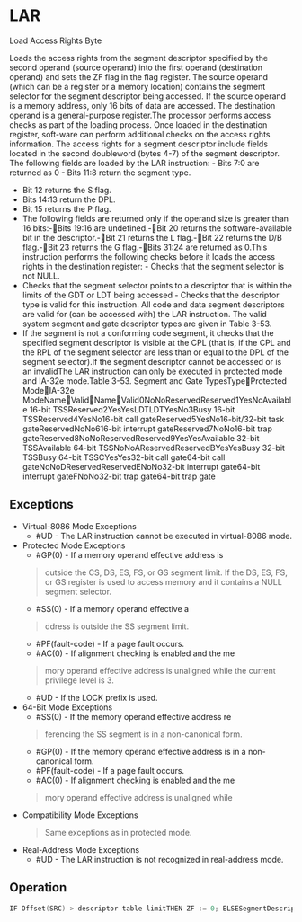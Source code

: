 # LAR

Load Access Rights Byte

Loads the access rights from the segment descriptor specified by the second operand (source operand) into the first operand (destination operand) and sets the ZF flag in the flag register.
The source operand (which can be a register or a memory location) contains the segment selector for the segment descriptor being accessed.
If the source operand is a memory address, only 16 bits of data are accessed.
The destination operand is a general-purpose register.The processor performs access checks as part of the loading process.
Once loaded in the destination register, soft-ware can perform additional checks on the access rights information.
The access rights for a segment descriptor include fields located in the second doubleword (bytes 4-7) of the segment descriptor.
The following fields are loaded by the LAR instruction: - Bits 7:0 are returned as 0 - Bits 11:8 return the segment type.
- Bit 12 returns the S flag.
- Bits 14:13 return the DPL.
- Bit 15 returns the P flag.
- The following fields are returned only if the operand size is greater than 16 bits:-Bits 19:16 are undefined.-Bit 20 returns the software-available bit in the descriptor.-Bit 21 returns the L flag.-Bit 22 returns the D/B flag.-Bit 23 returns the G flag.-Bits 31:24 are returned as 0.This instruction performs the following checks before it loads the access rights in the destination register:  - Checks that the segment selector is not NULL.
- Checks that the segment selector points to a descriptor that is within the limits of the GDT or LDT being accessed - Checks that the descriptor type is valid for this instruction.
All code and data segment descriptors are valid for (can be accessed with) the LAR instruction.
The valid system segment and gate descriptor types are given in Table 3-53.
 - If the segment is not a conforming code segment, it checks that the specified segment descriptor is visible at the CPL (that is, if the CPL and the RPL of the segment selector are less than or equal to the DPL of the segment selector).If the segment descriptor cannot be accessed or is an invalidThe LAR instruction can only be executed in protected mode and IA-32e mode.Table 3-53.
 Segment and Gate TypesTypeProtected ModeIA-32e ModeNameValidNameValid0NoNoReservedReserved1YesNoAvailable 16-bit TSSReserved2YesYesLDTLDTYesNo3Busy 16-bit TSSReserved4YesNo16-bit call gateReserved5YesNo16-bit/32-bit task gateReservedNoNo616-bit interrupt gateReserved7NoNo16-bit trap gateReserved8NoNoReservedReserved9YesYesAvailable 32-bit TSSAvailable 64-bit TSSNoNoAReservedReservedBYesYesBusy 32-bit TSSBusy 64-bit TSSCYesYes32-bit call gate64-bit call gateNoNoDReservedReservedENoNo32-bit interrupt gate64-bit interrupt gateFNoNo32-bit trap gate64-bit trap gate

## Exceptions

- Virtual-8086 Mode Exceptions
  - #UD - The LAR instruction cannot be executed in virtual-8086 mode.
- Protected Mode Exceptions
  - #GP(0) - If a memory operand effective address is
  > outside the CS, DS, ES, FS, or GS segment limit.
  > If the DS, ES, FS, or GS register is used to access memory and it contains a NULL segment 
  > selector.
  - #SS(0) - If a memory operand effective a
  > ddress is outside the SS segment limit.
  - #PF(fault-code) - If a page fault occurs.
  - #AC(0) - If alignment checking is enabled and the me
  > mory operand effective address is unaligned while 
  > the current privilege level is 3. 
  - #UD - If the LOCK prefix is used.
- 64-Bit Mode Exceptions
  - #SS(0) - If the memory operand effective address re
  > ferencing the SS segment is in a non-canonical 
  > form.
  - #GP(0) - If the memory operand effective address is in a non-canonical form.
  - #PF(fault-code) - If a page fault occurs.
  - #AC(0) - If alignment checking is enabled and the me
  > mory operand effective address is unaligned while 
- Compatibility Mode Exceptions
  > Same exceptions as in protected mode.
- Real-Address Mode Exceptions
  - #UD - The LAR instruction is not recognized in real-address mode.

## Operation

```C
IF Offset(SRC) > descriptor table limitTHEN ZF := 0; ELSESegmentDescriptor := descriptor referenced by SRC; conforming code segmentIF SegmentDescriptor(Type) and (CPL > DPL) or (RPL > DPL)or SegmentDescriptor(Type) is not valid for instructionTHENZF := 0;ELSEDEST := access rights from SegmentDescriptor as given in Description section;ZF := 1;FI;FI;
```
